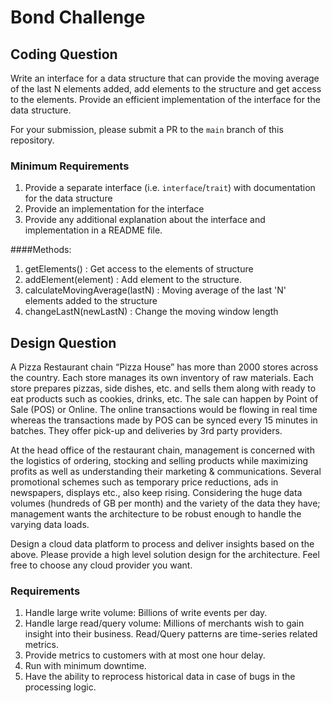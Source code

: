 # Bond Challenge

## Coding Question

Write an interface for a data structure that can provide the moving average of the last N elements added, add elements to the structure and get access to the elements. Provide an efficient implementation of the interface for the data structure.

For your submission, please submit a PR to the `main` branch of this repository. 

### Minimum Requirements

1. Provide a separate interface (i.e. `interface`/`trait`) with documentation for the data structure
2. Provide an implementation for the interface
3. Provide any additional explanation about the interface and implementation in a README file.

####Methods:
1. getElements() : Get access to the elements of structure
2. addElement(element) : Add element to the structure.
3. calculateMovingAverage(lastN) : Moving average of the last 'N' elements added to the structure
4. changeLastN(newLastN) : Change the moving window length


## Design Question

A Pizza Restaurant chain “Pizza House” has more than 2000 stores across the country. Each store manages its own inventory of raw materials. Each store prepares pizzas, side dishes, etc. and sells them along with ready to eat products such as cookies, drinks, etc. The sale can happen by Point of Sale (POS) or Online. The online transactions would be flowing in real time whereas the transactions made by POS can be synced every 15 minutes in batches. They offer pick-up and deliveries by 3rd party providers. 

At the head office of the restaurant chain, management is concerned with the logistics of ordering, stocking and selling products while maximizing profits as well as understanding their marketing & communications. Several promotional schemes such as temporary price reductions, ads in newspapers, displays etc., also keep rising. Considering the huge data volumes (hundreds of GB per month) and the variety of the data they have; management wants the architecture to be robust enough to handle the varying data loads. 

Design a cloud data platform to process and deliver insights based on the above. Please provide a high level solution design for the architecture. Feel free to choose any cloud provider you want.

### Requirements

1. Handle large write volume: Billions of write events per day.
2. Handle large read/query volume: Millions of merchants wish to gain insight into their business. Read/Query patterns are time-series related metrics.
3. Provide metrics to customers with at most one hour delay.
4. Run with minimum downtime.
5. Have the ability to reprocess historical data in case of bugs in the processing logic.
